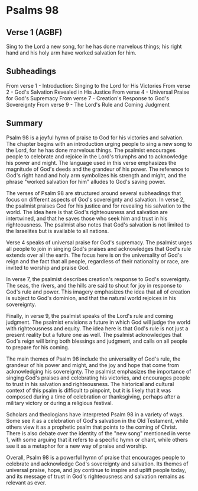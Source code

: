# Psalms 98

## Verse 1 (AGBF)

Sing to the Lord a new song, for he has done marvelous things; his right hand and his holy arm have worked salvation for him.

## Subheadings

From verse 1 - Introduction: Singing to the Lord for His Victories
From verse 2 - God's Salvation Revealed in His Justice
From verse 4 - Universal Praise for God's Supremacy
From verse 7 - Creation's Response to God's Sovereignty
From verse 9 - The Lord's Rule and Coming Judgment

## Summary

Psalm 98 is a joyful hymn of praise to God for his victories and salvation. The chapter begins with an introduction urging people to sing a new song to the Lord, for he has done marvelous things. The psalmist encourages people to celebrate and rejoice in the Lord's triumphs and to acknowledge his power and might. The language used in this verse emphasizes the magnitude of God's deeds and the grandeur of his power. The reference to God's right hand and holy arm symbolizes his strength and might, and the phrase "worked salvation for him" alludes to God's saving power.

The verses of Psalm 98 are structured around several subheadings that focus on different aspects of God's sovereignty and salvation. In verse 2, the psalmist praises God for his justice and for revealing his salvation to the world. The idea here is that God's righteousness and salvation are intertwined, and that he saves those who seek him and trust in his righteousness. The psalmist also notes that God's salvation is not limited to the Israelites but is available to all nations.

Verse 4 speaks of universal praise for God's supremacy. The psalmist urges all people to join in singing God's praises and acknowledges that God's rule extends over all the earth. The focus here is on the universality of God's reign and the fact that all people, regardless of their nationality or race, are invited to worship and praise God.

In verse 7, the psalmist describes creation's response to God's sovereignty. The seas, the rivers, and the hills are said to shout for joy in response to God's rule and power. This imagery emphasizes the idea that all of creation is subject to God's dominion, and that the natural world rejoices in his sovereignty.

Finally, in verse 9, the psalmist speaks of the Lord's rule and coming judgment. The psalmist envisions a future in which God will judge the world with righteousness and equity. The idea here is that God's rule is not just a present reality but a future one as well. The psalmist acknowledges that God's reign will bring both blessings and judgment, and calls on all people to prepare for his coming.

The main themes of Psalm 98 include the universality of God's rule, the grandeur of his power and might, and the joy and hope that come from acknowledging his sovereignty. The psalmist emphasizes the importance of singing God's praises and celebrating his victories, and encourages people to trust in his salvation and righteousness. The historical and cultural context of this psalm is difficult to pinpoint, but it is likely that it was composed during a time of celebration or thanksgiving, perhaps after a military victory or during a religious festival.

Scholars and theologians have interpreted Psalm 98 in a variety of ways. Some see it as a celebration of God's salvation in the Old Testament, while others view it as a prophetic psalm that points to the coming of Christ. There is also debate over the identity of the "new song" mentioned in verse 1, with some arguing that it refers to a specific hymn or chant, while others see it as a metaphor for a new way of praise and worship.

Overall, Psalm 98 is a powerful hymn of praise that encourages people to celebrate and acknowledge God's sovereignty and salvation. Its themes of universal praise, hope, and joy continue to inspire and uplift people today, and its message of trust in God's righteousness and salvation remains as relevant as ever.